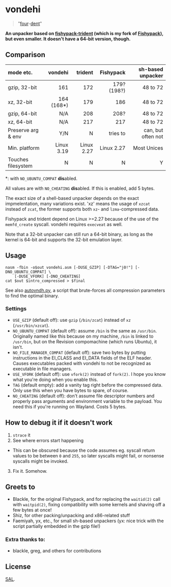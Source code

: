 # vondehi

> "[four](https://vlasisku.alexburka.com/vo)-[dent](https://vlasisku.alexburka.com/denci)"

**An unpacker based on
[fishypack-trident](https://gitlab.com/PoroCYon/fishypack-trident/)
(which is my fork of
[Fishypack](https://bitbucket.org/blackle_mori/cenotaph4soda)),
but even smaller. It doesn't have a 64-bit version, though.**

## Comparison

| mode etc.          | vondehi    | trident    | Fishypack   | sh-based unpacker  |
|:------------------ | ----------:| ----------:| -----------:| ------------------:|
| gzip, 32-bit       |        161 |        172 | 179? (198?) |           48 to 72 |
| xz, 32-bit         | 164 (168*) |        179 |         186 |           48 to 72 |
| gzip, 64-bit       |        N/A |        208 |        208? |           48 to 72 |
| xz, 64-bit         |        N/A |        217 |         217 |           48 to 72 |
| Preserve arg & env |        Y/N |          N |    tries to | can, but often not |
| Min. platform      | Linux 3.19 | Linux 2.27 |  Linux 2.27 |        Most Unices |
| Touches filesystem |          N |          N |           N |                  Y |

\*: with `NO_UBUNTU_COMPAT` **dis**abled.

All values are with `NO_CHEATING` **dis**abled. If this is enabled, add 5 bytes.

The exact size of a shell-based unpacker depends on the exact impmelentation,
many variations exist. 'xz' means the usage of `xzcat` instead of `zcat`,
the former supports both `xz`- and `lzma`-compressed data.

Fishypack and trident depend on Linux >=2.27 because of the use of the
`memfd_create` syscall. vondehi requires `execveat` as well.

Note that a 32-bit unpacker can still run a 64-bit binary, as long as the
kernel is 64-bit and supports the 32-bit emulation layer.

## Usage

```
nasm -fbin -o$out vondehi.asm [-DUSE_GZIP] [-DTAG="j0!"] [-DNO_UBUNTU_COMPAT] \
    [-DUSE_VFORK] [-DNO_CHEATING]
cat $out $intro_compressed > $final
```

See also [autovndh.py](https://pcy.be/tmp/src/autovndh.py), a script that
brute-forces all compression parameters to find the optimal binary.

### Settings

* `USE_GZIP` (default off): use `gzip` (`/bin/zcat`) instead of `xz`
  (`/usr/bin/xzcat`).
* `NO_UBUNTU_COMPAT` (default off): assume `/bin` is the same as `/usr/bin`.
  Originally named like this because on my machine, `/bin` is linked to
  `/usr/bin`, but on the Revision compomachine (which runs Ubuntu), it isn't.
* `NO_FILE_MANAGER_COMPAT` (default off): save two bytes by putting
  instructions in the EI_CLASS and EI_DATA fields of the ELF header. Causes
  executables packed with vondehi to not be recognized as executable in file
  managers.
* `USE_VFORK` (default off): use `vfork(2)` instead of `fork(2)`. I hope you
  know what you're doing when you enable this.
* `TAG` (default empty): add a vanity tag right before the compressed data.
  Only use this when you have bytes to spare, of course.
* `NO_CHEATING` (default off): don't assume file descriptor numbers and
  properly pass arguments and environment variable to the payload. You need
  this if you're running on Wayland. Costs 5 bytes.

## How to debug it if it doesn't work

1. `strace` it
2. See where errors start happening
  * This can be obscured because the code assumes eg. syscall return values to
    be between `0` and `255`, so later syscalls might fail, or nonsense
    syscalls might be invoked.
3. Fix it. Somehow.

## Greets to

* Blackle, for the original Fishypack, and for replacing the `waitid(2)` call
  with `waitpid(2)`, fixing compatibility with some kernels and shaving off a
  few bytes at once!
* Shiz, for other packing/unpacking and x86-related stuff
* Faemiyah, yx, etc., for small sh-based unpackers (yx: nice trick with
  the script partially embedded in the gzip file!)

### Extra thanks to:

* blackle, greg, and others for contributions

## License

[SAL](LICENSE).

